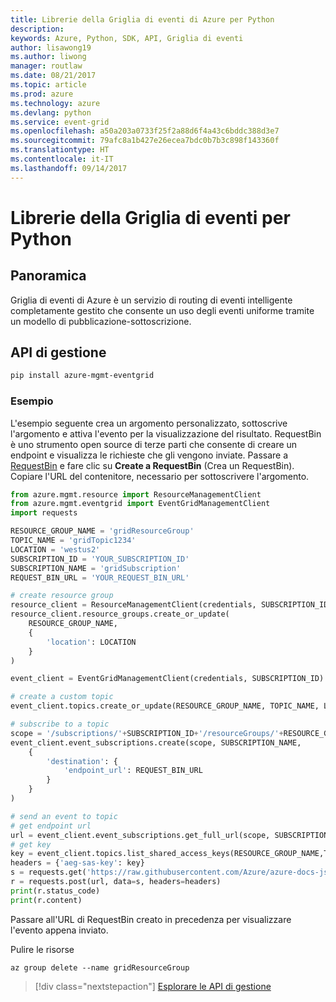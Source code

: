 ```yaml
---
title: Librerie della Griglia di eventi di Azure per Python
description: 
keywords: Azure, Python, SDK, API, Griglia di eventi
author: lisawong19
ms.author: liwong
manager: routlaw
ms.date: 08/21/2017
ms.topic: article
ms.prod: azure
ms.technology: azure
ms.devlang: python
ms.service: event-grid
ms.openlocfilehash: a50a203a0733f25f2a88d6f4a43c6bddc388d3e7
ms.sourcegitcommit: 79afc8a1b427e26ecea7bdc0b7b3c898f143360f
ms.translationtype: HT
ms.contentlocale: it-IT
ms.lasthandoff: 09/14/2017
---
```

# <a name="event-grid-libraries-for-python"></a>Librerie della Griglia di eventi per Python

## <a name="overview"></a>Panoramica
Griglia di eventi di Azure è un servizio di routing di eventi intelligente completamente gestito che consente un uso degli eventi uniforme tramite un modello di pubblicazione-sottoscrizione.

## <a name="management-api"></a>API di gestione
```bash
pip install azure-mgmt-eventgrid
```

### <a name="example"></a>Esempio
L'esempio seguente crea un argomento personalizzato, sottoscrive l'argomento e attiva l'evento per la visualizzazione del risultato. RequestBin è uno strumento open source di terze parti che consente di creare un endpoint e visualizza le richieste che gli vengono inviate. Passare a [RequestBin](https://requestb.in/) e fare clic su **Create a RequestBin** (Crea un RequestBin). Copiare l'URL del contenitore, necessario per sottoscrivere l'argomento.

```python
from azure.mgmt.resource import ResourceManagementClient
from azure.mgmt.eventgrid import EventGridManagementClient
import requests

RESOURCE_GROUP_NAME = 'gridResourceGroup'
TOPIC_NAME = 'gridTopic1234'
LOCATION = 'westus2'
SUBSCRIPTION_ID = 'YOUR_SUBSCRIPTION_ID'
SUBSCRIPTION_NAME = 'gridSubscription'
REQUEST_BIN_URL = 'YOUR_REQUEST_BIN_URL'

# create resource group
resource_client = ResourceManagementClient(credentials, SUBSCRIPTION_ID)
resource_client.resource_groups.create_or_update(
    RESOURCE_GROUP_NAME,
    {
        'location': LOCATION
    }
)

event_client = EventGridManagementClient(credentials, SUBSCRIPTION_ID)

# create a custom topic
event_client.topics.create_or_update(RESOURCE_GROUP_NAME, TOPIC_NAME, LOCATION)

# subscribe to a topic
scope = '/subscriptions/'+SUBSCRIPTION_ID+'/resourceGroups/'+RESOURCE_GROUP_NAME+'/providers/Microsoft.EventGrid/topics/'+TOPIC_NAME
event_client.event_subscriptions.create(scope, SUBSCRIPTION_NAME,
    {
        'destination': {
            'endpoint_url': REQUEST_BIN_URL
        }
    }
)

# send an event to topic
# get endpoint url
url = event_client.event_subscriptions.get_full_url(scope, SUBSCRIPTION_NAME).endpoint_url
# get key
key = event_client.topics.list_shared_access_keys(RESOURCE_GROUP_NAME,TOPIC_NAME).key1
headers = {'aeg-sas-key': key}
s = requests.get('https://raw.githubusercontent.com/Azure/azure-docs-json-samples/master/event-grid/customevent.json')
r = requests.post(url, data=s, headers=headers)
print(r.status_code)
print(r.content)
```
Passare all'URL di RequestBin creato in precedenza per visualizzare l'evento appena inviato.

Pulire le risorse
```azurecli-interactive
az group delete --name gridResourceGroup
```

> [!div class="nextstepaction"]
> [Esplorare le API di gestione](/python/api/overview/azure/eventgrid/managementlibrary)


